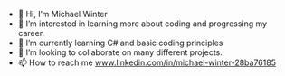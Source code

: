 - 👋 Hi, I’m Michael Winter
- 👀 I’m interested in learning more about coding and progressing my career.
- 🌱 I’m currently learning C# and basic coding principles
- 💞️ I’m looking to collaborate on many different projects.
- 📫 How to reach me www.linkedin.com/in/michael-winter-28ba76185

<!---
michaelwinter286/michaelwinter286 is a ✨ special ✨ repository because its `README.md` (this file) appears on your GitHub profile.
You can click the Preview link to take a look at your changes.
--->

